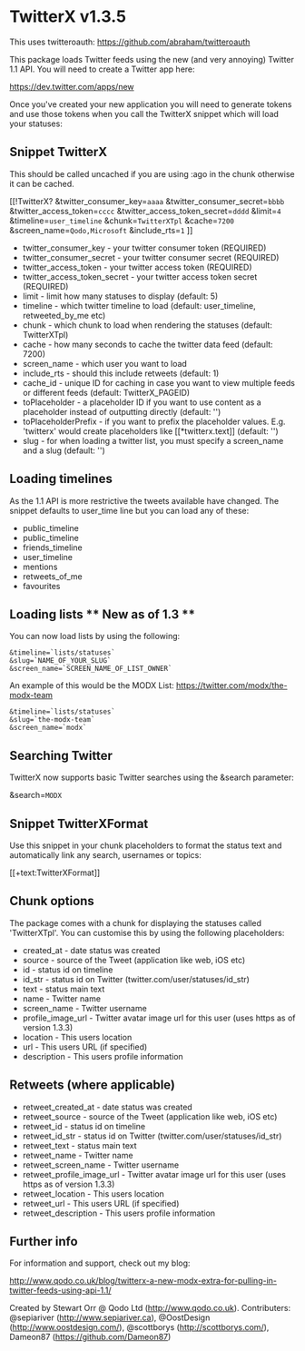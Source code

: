 TwitterX v1.3.5
===============

This uses twitteroauth: https://github.com/abraham/twitteroauth

This package loads Twitter feeds using the new (and very annoying) Twitter 1.1 API. You will need to create a Twitter app here:

https://dev.twitter.com/apps/new

Once you've created your new application you will need to generate tokens and use those tokens when you call the TwitterX snippet which will load your statuses:



Snippet TwitterX
----------------

This should be called uncached if you are using :ago in the chunk otherwise it can be cached.

[[!TwitterX?
    &twitter_consumer_key=`aaaa`
    &twitter_consumer_secret=`bbbb`
    &twitter_access_token=`cccc`
    &twitter_access_token_secret=`dddd`
    &limit=`4`
    &timeline=`user_timeline`
    &chunk=`TwitterXTpl`
    &cache=`7200`
    &screen_name=`Qodo,Microsoft`
    &include_rts=`1`
]]

* twitter_consumer_key - your twitter consumer token (REQUIRED)
* twitter_consumer_secret - your twitter consumer secret (REQUIRED)
* twitter_access_token - your twitter access token (REQUIRED)
* twitter_access_token_secret - your twitter access token secret (REQUIRED)
* limit - limit how many statuses to display (default: 5)
* timeline - which twitter timeline to load (default: user_timeline, retweeted_by_me etc)
* chunk - which chunk to load when rendering the statuses (default: TwitterXTpl)
* cache - how many seconds to cache the twitter data feed (default: 7200)
* screen_name - which user you want to load
* include_rts - should this include retweets (default: 1)
* cache_id - unique ID for caching in case you want to view multiple feeds or different feeds (default: TwitterX_PAGEID)
* toPlaceholder - a placeholder ID if you want to use content as a placeholder instead of outputting directly (default: '')
* toPlaceholderPrefix - if you want to prefix the placeholder values. E.g. 'twitterx' would create placeholders like [[*twitterx.text]] (default: '')
* slug - for when loading a twitter list, you must specify a screen_name and a slug (default: '')



Loading timelines
-----------------

As the 1.1 API is more restrictive the tweets available have changed. The snippet defaults to user_time line but you can load any of these:

* public_timeline
* public_timeline
* friends_timeline
* user_timeline
* mentions
* retweets_of_me
* favourites



Loading lists ** New as of 1.3 **
---------------------------------

You can now load lists by using the following:

    &timeline=`lists/statuses`
    &slug=`NAME_OF_YOUR_SLUG`
    &screen_name=`SCREEN_NAME_OF_LIST_OWNER`

An example of this would be the MODX List: https://twitter.com/modx/the-modx-team

    &timeline=`lists/statuses`
    &slug=`the-modx-team`
    &screen_name=`modx`



Searching Twitter
-----------------

TwitterX now supports basic Twitter searches using the &search parameter:

&search=`MODX`



Snippet TwitterXFormat
----------------------

Use this snippet in your chunk placeholders to format the status text and automatically link any search, usernames or topics:

[[+text:TwitterXFormat]]



Chunk options
-------------

The package comes with a chunk for displaying the statuses called 'TwitterXTpl'. You can customise this by using the following placeholders:

* created_at - date status was created
* source - source of the Tweet (application like web, iOS etc)
* id - status id on timeline
* id_str - status id on Twitter (twitter.com/user/statuses/id_str)
* text - status main text
* name - Twitter name
* screen_name - Twitter username
* profile_image_url - Twitter avatar image url for this user (uses https as of version 1.3.3)
* location - This users location
* url - This users URL (if specified)
* description - This users profile information



Retweets (where applicable)
--------------------------

* retweet_created_at - date status was created
* retweet_source - source of the Tweet (application like web, iOS etc)
* retweet_id - status id on timeline
* retweet_id_str - status id on Twitter (twitter.com/user/statuses/id_str)
* retweet_text - status main text
* retweet_name - Twitter name
* retweet_screen_name - Twitter username
* retweet_profile_image_url - Twitter avatar image url for this user (uses https as of version 1.3.3)
* retweet_location - This users location
* retweet_url - This users URL (if specified)
* retweet_description - This users profile information



Further info
------------

For information and support, check out my blog:

http://www.qodo.co.uk/blog/twitterx-a-new-modx-extra-for-pulling-in-twitter-feeds-using-api-1.1/

Created by Stewart Orr @ Qodo Ltd (http://www.qodo.co.uk).
Contributers: @sepiariver (http://www.sepiariver.ca), @OostDesign (http://www.oostdesign.com/), @scottborys (http://scottborys.com/), Dameon87 (https://github.com/Dameon87)